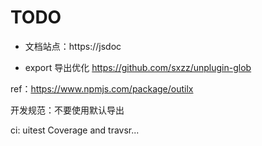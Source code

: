 # TODO

- 文档站点：https://jsdoc

- export 导出优化 https://github.com/sxzz/unplugin-glob

ref：https://www.npmjs.com/package/outilx

开发规范：不要使用默认导出

ci: uitest Coverage and travsr...
